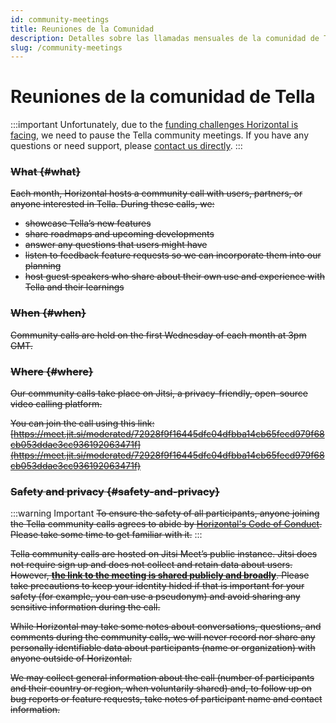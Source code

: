 ```yaml
---
id: community-meetings
title: Reuniones de la Comunidad
description: Detalles sobre las llamadas mensuales de la comunidad de Tella
slug: /community-meetings
---
```


# Reuniones de la comunidad de Tella

:::important
Unfortunately, due to the [funding challenges Horizontal is facing](https://donorbox.org/towards-sustainability), we need to pause the Tella community meetings.
If you have any questions or need support, please [contact us directly](/contact-us).
:::

###  ~~What {#what}~~

 ~~Each month, Horizontal hosts a community call with users, partners, or anyone interested in Tella. During these calls, we:~~ 

-   ~~showcase Tella’s new features~~
-   ~~share roadmaps and upcoming developments~~
-   ~~answer any questions that users might have~~
-   ~~listen to feedback feature requests so we can incorporate them into our planning~~
-   ~~host guest speakers who share about their own use and experience with Tella and their learnings~~

### ~~When {#when}~~

~~Community calls are held on the first Wednesday of each month at 3pm GMT.~~



### ~~Where {#where}~~

~~Our community calls take place on Jitsi, a privacy-friendly, open-source video calling platform.~~

~~You can join the call using this link: [https://meet.jit.si/moderated/72928f9f16445dfc04dfbba14cb65fecd979f68cb053ddae3cc936192063471f](https://meet.jit.si/moderated/72928f9f16445dfc04dfbba14cb65fecd979f68cb053ddae3cc936192063471f)~~

### ~~Safety and privacy {#safety-and-privacy}~~

:::warning Important
~~To ensure the safety of all participants, anyone joining the Tella community calls agrees to abide by [Horizontal's Code of Conduct](https://horizontal-org.slite.com/app/docs/E33mV5cWaJhd8x/Horizontal-Code-of-Conduct). Please take some time to get familiar with it.~~
:::

~~Tella community calls are hosted on Jitsi Meet’s public instance. Jitsi does not require sign up and does not collect and retain data about users. However, <u>**the link to the meeting is shared publicly and broadly**</u>. Please take precautions to keep your identity hided if that is important for your safety (for example, you can use a pseudonym) and avoid sharing any sensitive information during the call.~~

~~While Horizontal may take some notes about conversations, questions, and comments during the community calls, we will never record nor share any personally identifiable data about participants (name or organization) with anyone outside of Horizontal.~~

~~We may collect general information about the call (number of participants and their country or region, when voluntarily shared) and, to follow up on bug reports or feature requests, take notes of participant name and contact information.~~
